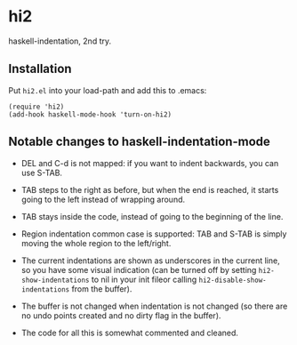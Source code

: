# hi2

haskell-indentation, 2nd try.

## Installation

Put `hi2.el` into your load-path and add this to .emacs:

    (require 'hi2)
    (add-hook haskell-mode-hook 'turn-on-hi2)

## Notable changes to haskell-indentation-mode

* DEL and C-d is not mapped: if you want to indent backwards, you can
  use S-TAB.

* TAB steps to the right as before, but when the end is reached, it
  starts going to the left instead of wrapping around.

* TAB stays inside the code, instead of going to the beginning of the
  line.

* Region indentation common case is supported: TAB and S-TAB is simply
  moving the whole region to the left/right.

* The current indentations are shown as underscores in the current
  line, so you have some visual indication (can be turned off by
  setting `hi2-show-indentations` to nil in your init fileor calling
  `hi2-disable-show-indentations` from the buffer).

* The buffer is not changed when indentation is not changed (so there
  are no undo points created and no dirty flag in the buffer).

* The code for all this is somewhat commented and cleaned.
